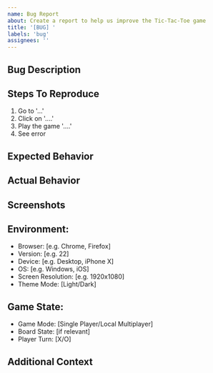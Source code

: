 ```yaml
---
name: Bug Report
about: Create a report to help us improve the Tic-Tac-Toe game
title: '[BUG] '
labels: 'bug'
assignees: ''
---
```


## Bug Description
<!-- A clear and concise description of what the bug is -->

## Steps To Reproduce
1. Go to '...'
2. Click on '....'
3. Play the game '....'
4. See error

## Expected Behavior
<!-- What you expected to happen -->

## Actual Behavior
<!-- What actually happened -->

## Screenshots
<!-- If applicable, add screenshots to help explain your problem -->

## Environment:
- Browser: [e.g. Chrome, Firefox]
- Version: [e.g. 22]
- Device: [e.g. Desktop, iPhone X]
- OS: [e.g. Windows, iOS]
- Screen Resolution: [e.g. 1920x1080]
- Theme Mode: [Light/Dark]

## Game State:
- Game Mode: [Single Player/Local Multiplayer]
- Board State: [if relevant]
- Player Turn: [X/O]

## Additional Context
<!-- Add any other context about the problem here -->
